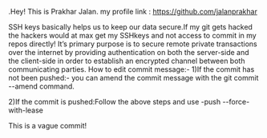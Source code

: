 .Hey!
This is Prakhar Jalan.
my profile link : https://github.com/jalanprakhar

SSH keys basically helps us to keep our data secure.If my git gets hacked the hackers would at max get my SSHkeys and not access to commit in my repos directly!
It’s primary purpose is to secure remote private transactions over the internet by providing authentication on both the server-side and the client-side in order to establish an encrypted channel between both communicating parties. 
How to edit commit message:-
1)If the commit has not been pushed:-
 you can amend the commit message with the git commit --amend command.

2)If the commit is pushed:Follow the above steps and use -push --force-with-lease


This is a vague commit!